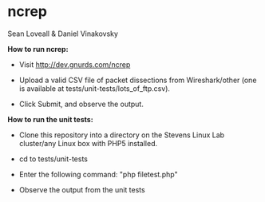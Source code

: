 # ncrep
Sean Loveall & Daniel Vinakovsky

**How to run ncrep:**

* Visit http://dev.gnurds.com/ncrep

* Upload a valid CSV file of packet dissections from Wireshark/other (one is available at tests/unit-tests/lots_of_ftp.csv).

* Click Submit, and observe the output.

**How to run the unit tests:**

* Clone this repository into a directory on the Stevens Linux Lab cluster/any Linux box with PHP5 installed.

* cd to tests/unit-tests

* Enter the following command: "php filetest.php"

* Observe the output from the unit tests
